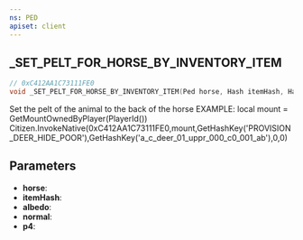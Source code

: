 ```yaml
---
ns: PED
apiset: client
---
```

## _SET_PELT_FOR_HORSE_BY_INVENTORY_ITEM

```c
// 0xC412AA1C73111FE0
void _SET_PELT_FOR_HORSE_BY_INVENTORY_ITEM(Ped horse, Hash itemHash, Hash albedo, Hash normal, BOOL p4);
```

Set the pelt of the animal to the back of the horse
EXAMPLE:
local mount = GetMountOwnedByPlayer(PlayerId())
Citizen.InvokeNative(0xC412AA1C73111FE0,mount,GetHashKey('PROVISION_DEER_HIDE_POOR'),GetHashKey('a_c_deer_01_uppr_000_c0_001_ab'),0,0)

## Parameters
* **horse**:
* **itemHash**:
* **albedo**:
* **normal**:
* **p4**: